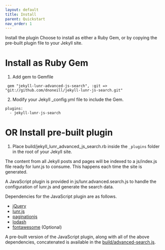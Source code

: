 ```yaml
---
layout: default
title: Install
parent: Quickstart
nav_order: 1
---
```


Install the plugin
Choose to install as either a Ruby Gem, or by copying the pre-built plugin file to your Jekyll site.


# Install as Ruby Gem
1. Add gem to Gemfile
```
 gem "jekyll-lunr-advanced-js-search", :git => "git://github.com/dnoneill/jekyll-lunr-js-search.git"
```

2. Modify your Jekyll _config.yml file to include the Gem.
```
plugins:
  - jekyll-lunr-js-search
```

# OR Install pre-built plugin
1. Place build/jekyll_lunr_advanced_js_search.rb inside the `_plugins` folder in the root of your Jekyll site.

The content from all Jekyll posts and pages will be indexed to a js/index.js file ready for lunr.js to consume. This happens each time the site is generated.

A JavaScript plugin is provided in js/lunr.advanced.search.js to handle the configuration of lunr.js and generate the search data.

Dependencies for the JavaScript plugin are as follows.

* [jQuery](http://jquery.com)
* [lunr.js](http://lunrjs.com)
* [paginationjs](http://pagination.js.org)
* [lodash](http://lodash.com)
* [fontawesome](http://fontawesome.com) (Optional)

A pre-built version of the JavaScript plugin, along with all of the above dependencies, concatenated is available in the [build/advanced-search.js](https://github.com/dnoneill/jekyll-lunr-js-search/blob/master/build/advanced-search.js).

